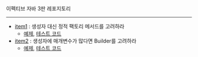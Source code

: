 이펙티브 자바 3판 레포지토리 

---

- [item1](https://voyager003.github.io/wiki/java/effective_item1/) : 생성자 대신 정적 팩토리 메서드를 고려하라
  - [예제](https://github.com/Voyager003/Practice_Code/tree/master/Java_effectiveJava/effectiveJava/src/main/java/effectivejava/practicecode/item1), [테스트 코드](https://github.com/Voyager003/Practice_Code/tree/master/Java_effectiveJava/effectiveJava/src/test/java/effectivejava/practicecode/item1)
- [item2](https://voyager003.github.io/wiki/java/effective_item2/) : 생성자에 매개변수가 많다면 Builder를 고려하라
  - [예제](https://github.com/Voyager003/Practice_Code/tree/master/Java_effectiveJava/effectiveJava/src/main/java/effectivejava/practicecode/item2), [테스트 코드](https://github.com/Voyager003/Practice_Code/tree/master/Java_effectiveJava/effectiveJava/src/test/java/effectivejava/practicecode/item2)
